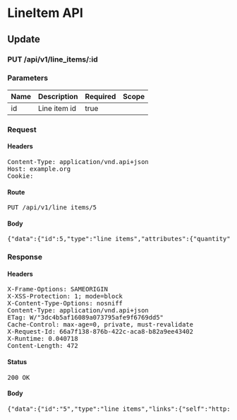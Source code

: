 # LineItem API

## Update

### PUT /api/v1/line_items/:id

### Parameters

| Name | Description | Required | Scope |
|------|-------------|----------|-------|
| id | Line item id | true |  |

### Request

#### Headers

<pre>Content-Type: application/vnd.api+json
Host: example.org
Cookie: </pre>

#### Route

<pre>PUT /api/v1/line_items/5</pre>

#### Body

<pre>{"data":{"id":5,"type":"line_items","attributes":{"quantity":2}}}</pre>

### Response

#### Headers

<pre>X-Frame-Options: SAMEORIGIN
X-XSS-Protection: 1; mode=block
X-Content-Type-Options: nosniff
Content-Type: application/vnd.api+json
ETag: W/&quot;3dc4b5af16089a073795afe9f6769dd5&quot;
Cache-Control: max-age=0, private, must-revalidate
X-Request-Id: 66a7f138-876b-422c-aca8-b82a9ee43402
X-Runtime: 0.040718
Content-Length: 472</pre>

#### Status

<pre>200 OK</pre>

#### Body

<pre>{"data":{"id":"5","type":"line_items","links":{"self":"http://example.org/api/v1/line_items/5"},"attributes":{"cart_id":5,"sale_price":"5.0","list_price":"5.0","quantity":2,"created_at":"2017-09-25T17:53:24.521Z","updated_at":"2017-09-25T17:53:24.529Z","source_id":5,"source_type":"Item","source_sku":"IMASKU"},"relationships":{"cart":{"links":{"self":"http://example.org/api/v1/line_items/5/relationships/cart","related":"http://example.org/api/v1/line_items/5/cart"}}}}}</pre>
